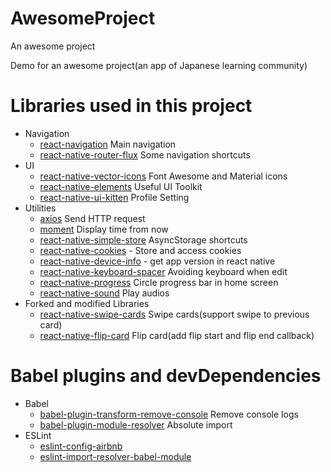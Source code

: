 # AwesomeProject
An awesome project

Demo for an awesome  project(an app of Japanese learning community)

# Libraries used in this project
- Navigation
  - [react-navigation](https://github.com/react-community/react-navigation) Main navigation
  - [react-native-router-flux](https://github.com/aksonov/react-native-router-flux) Some navigation shortcuts
- UI
  - [react-native-vector-icons](https://oblador.github.io/react-native-vector-icons/) Font Awesome and Material icons
  - [react-native-elements](https://github.com/react-native-training/react-native-elements) Useful UI Toolkit
  - [react-native-ui-kitten](https://github.com/akveo/react-native-ui-kitten) Profile Setting 
- Utilities
  - [axios](https://github.com/mzabriskie/axios) Send HTTP request
  - [moment](https://github.com/moment/moment) Display time from now
  - [react-native-simple-store](https://github.com/jasonmerino/react-native-simple-store) AsyncStorage shortcuts
  - [react-native-cookies](https://github.com/joeferraro/react-native-cookies) - Store and access cookies
  - [react-native-device-info](https://github.com/rebeccahughes/react-native-device-info) - get app version in react native 
  - [react-native-keyboard-spacer](https://github.com/Andr3wHur5t/react-native-keyboard-spacer) Avoiding keyboard when edit
  - [react-native-progress](https://github.com/oblador/react-native-progress) Circle progress bar in home screen
  - [react-native-sound](https://github.com/zmxv/react-native-sound) Play audios
- Forked and modified Libraries
  - [react-native-swipe-cards](https://github.com/shellfly/react-native-tinder-swipe-cards) Swipe cards(support swipe  to previous card)
  - [react-native-flip-card](https://github.com/shellfly/react-native-flip-card) Flip card(add flip start and flip end callback)
  
# Babel plugins and devDependencies
- Babel
  - [babel-plugin-transform-remove-console](https://www.npmjs.com/package/babel-plugin-transform-remove-console) Remove console logs
  - [babel-plugin-module-resolver](https://github.com/tleunen/babel-plugin-module-resolver) Absolute import
- ESLint
  - [eslint-config-airbnb](https://www.npmjs.com/package/eslint-config-airbnb)
  - [eslint-import-resolver-babel-module](https://github.com/tleunen/eslint-import-resolver-babel-module)
  

  
